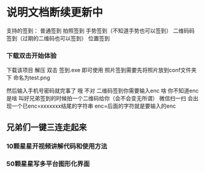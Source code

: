 # 说明文档断续更新中
支持的签到：
普通签到
拍照签到
手势签到（不知道手势也可以签到）
二维码码签到（过期的二维码也可以签到）
位置签到

### 下载双击开始体验

下载该项目
解压
双击 签到.exe 即可使用
照片签到需要先将照片放到conf文件夹下 命名为test.png

然后输入手机号密码就完事了
哦 不对 二维码签到你需要输入enc
啥 你不知道enc是啥 叫好兄弟签到的时候拍一个二维码给你（会不会变无所谓）
微信扫一扫 会出现一个已enc=xxxxxxx结尾的字符串 enc=后面的字符就是要输入的enc

## 兄弟们一键三连走起来
### 10颗星星开视频讲解代码和使用方法

### 50颗星星写多平台图形化界面
